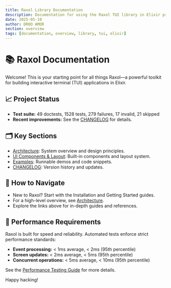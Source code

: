 ```yaml
---
title: Raxol Library Documentation
description: Documentation for using the Raxol TUI library in Elixir projects
date: 2025-05-10
author: DROO AMOR
section: overview
tags: [documentation, overview, library, tui, elixir]
---
```


# 📚 Raxol Documentation

Welcome! This is your starting point for all things Raxol—a powerful toolkit for building interactive terminal (TUI) applications in Elixir.

## 📈 Project Status

- **Test suite:** 49 doctests, 1528 tests, 279 failures, 17 invalid, 21 skipped
- **Recent improvements:** See the [CHANGELOG](../CHANGELOG.md) for details.

## 🗂️ Key Sections

- [Architecture](ARCHITECTURE.md): System overview and design principles.
- [UI Components & Layout](../docs/guides/03_components_and_layout/components/README.md): Built-in components and layout system.
- [Examples](../examples/): Runnable demos and code snippets.
- [CHANGELOG](../CHANGELOG.md): Version history and updates.

## 🧭 How to Navigate

- New to Raxol? Start with the Installation and Getting Started guides.
- For a high-level overview, see [Architecture](ARCHITECTURE.md).
- Explore the links above for in-depth guides and references.

## 🚦 Performance Requirements

Raxol is built for speed and reliability. Automated tests enforce strict performance standards:

- **Event processing:** < 1ms average, < 2ms (95th percentile)
- **Screen updates:** < 2ms average, < 5ms (95th percentile)
- **Concurrent operations:** < 5ms average, < 10ms (95th percentile)

See the [Performance Testing Guide](/docs/testing/performance_testing.md) for more details.

Happy hacking!
